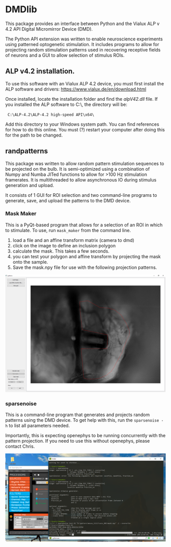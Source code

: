 # DMDlib

This package provides an interface between Python and the Vialux ALP v 4.2 API Digital Micromirror Device (DMD). 

The Python API extension was written to enable neuroscience experiments using patterned optogenetic
stimulation. It includes programs to allow for projecting random stimulation patterns used in recovering receptive fields 
of neurons and a GUI to allow selection of stimulus ROIs.


## ALP v4.2 installation.

To use this software with an Vialux ALP 4.2 device, you must first install the ALP software and drivers:
https://www.vialux.de/en/download.html

Once installed, locate the installation folder and find the _alpV42.dll_ file. If you installed the ALP software to C:\\,
the directory will be:

` C:\ALP-4.2\ALP-4.2 high-speed API\x64\`
 
 Add this directory to your Windows system path. You can find references for how to do this online. You must (?) restart 
 your computer after doing this for the path to be changed.
 
## randpatterns
This package was written to allow random pattern stimulation sequences to be projected on the bulb. It is semi-optimized
using a combination of Numpy and Numba JITed functions to allow for >100 Hz stimulation framerates. It is multithreaded 
to allow asynchronous IO during stimulus generation and upload.

It consists of 1 GUI for ROI selection and two command-line programs to generate, save, and upload the patterns to the
DMD device.
 
### Mask Maker
This is a PyQt-based program that allows for a selection of an ROI in which to stimulate. To use, run `mask_maker` from 
the command line.
1. load a file and an affine transform matrix (camera to dmd)
2. click on the image to define an inclusion polygon
3. calculate the mask. This takes a few seconds.
4. you can test your polygon and affine transform by projecting the mask onto the sample.
5. Save the mask.npy file for use with the following projection patterns.

![Mask maker](docs/maskmaker.PNG)

### sparsenoise
This is a command-line program that generates and projects random patterns using the DMD device. To get help with this,
run the `sparsenoise -h` to list all parameters needed.

Importantly, this is expecting openephys to be running concurrently with the pattern projection. If you need to use this
without openephys, please contact Chris.

![sparseNoise](docs/randpats.PNG)

